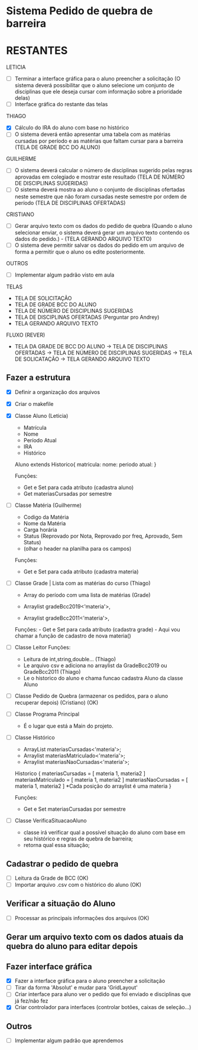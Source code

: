 # Sistema Pedido de quebra de barreira

# RESTANTES

LETICIA

- [ ] Terminar a interface gráfica para o aluno preencher a solicitação (O sistema deverá possibilitar que o aluno selecione um
      conjunto de disciplinas que ele deseja cursar com informação sobre a prioridade delas)
- [ ] Interface gráfica do restante das telas

THIAGO

- [x] Cálculo do IRA do aluno com base no histórico
- [ ] O sistema deverá então apresentar uma tabela com as matérias cursadas por período e as
      matérias que faltam cursar para a barreira (TELA DE GRADE BCC DO ALUNO)

GUILHERME

- [ ] O sistema deverá calcular o número de disciplinas sugerido pelas regras aprovadas em colegiado e mostrar este resultado (TELA DE NÚMERO DE DISCIPLINAS SUGERIDAS)
- [ ] O sistema deverá mostra ao aluno o conjunto de disciplinas ofertadas neste semestre que não foram cursadas neste semestre por ordem de período
      (TELA DE DISCIPLINAS OFERTADAS)

CRISTIANO

- [ ] Gerar arquivo texto com os dados do pedido de quebra (Quando o aluno selecionar enviar, o sistema deverá gerar um arquivo texto contendo os dados do pedido.) - (TELA GERANDO ARQUIVO TEXTO)
- [ ] O sistema deve permitir salvar os dados do pedido em um arquivo de forma a permitir que o aluno os edite posteriormente.

OUTROS

- [ ] Implementar algum padrão visto em aula

TELAS

- TELA DE SOLICITAÇÃO
- TELA DE GRADE BCC DO ALUNO
- TELA DE NÚMERO DE DISCIPLINAS SUGERIDAS
- TELA DE DISCIPLINAS OFERTADAS (Perguntar pro Andrey)
- TELA GERANDO ARQUIVO TEXTO

FLUXO (REVER)

- TELA DA GRADE DE BCC DO ALUNO -> TELA DE DISCIPLINAS OFERTADAS -> TELA DE NÚMERO DE DISCIPLINAS SUGERIDAS -> TELA DE SOLICATAÇÃO -> TELA GERANDO ARQUIVO TEXTO

## Fazer a estrutura

- [x] Definir a organização dos arquivos
- [x] Criar o makefile
- [x] Classe Aluno (Leticia)

  - Matrícula
  - Nome
  - Período Atual
  - IRA
  - Histórico

  Aluno extends Historico{
  matricula:
  nome:
  periodo atual:
  }

  Funções:

  - Get e Set para cada atributo (cadastra aluno)
  - Get materiasCursadas por semestre

- [ ] Classe Matéria (Guilherme)

  - Codigo da Matéria
  - Nome da Matéria
  - Carga horária
  - Status (Reprovado por Nota, Reprovado por freq, Aprovado, Sem Status)
  - (olhar o header na planilha para os campos)

  Funções:

  - Get e Set para cada atributo (cadastra materia)

- [ ] Classe Grade | Lista com as matérias do curso (Thiago)

  - Array do período com uma lista de matérias (Grade)

  - Arraylist gradeBcc2019<'materia'>,
  - Arraylist gradeBcc2011<'materia'>,

  Funções: - Get e Set para cada atributo (cadastra grade) - Aqui vou chamar a função de cadastro de nova materia()

- [ ] Classe Leitor
      Funções:

  - Leitura de int,string,double... (Thiago)
  - Le arquivo csv e adiciona no arraylist da GradeBcc2019 ou GradeBcc2011 (Thiago)
  - Le o historico do aluno e chama funcao cadastra Aluno da classe Aluno

- [ ] Classe Pedido de Quebra (armazenar os pedidos, para o aluno recuperar depois) (Cristiano) (OK)

- [ ] Classe Programa Principal

  - É o lugar que está a Main do projeto.

- [ ] Classe Histórico

  - ArrayList materiasCursadas<'materia'>;
  - Arraylist materiasMatriculado<'materia'>;
  - Arraylist materiasNaoCursadas<'materia'>;

  Historico {
  materiasCursadas = [ materia 1, materia2 ]
  materiasMatriculado = [ materia 1, materia2 ]
  materiasNaoCursadas = [ materia 1, materia2 ]
  \*Cada posição do arraylist é uma materia
  }

  Funções:

  - Get e Set materiasCursadas por semestre

- [ ] Classe VerificaSituacaoAluno

  - classe irá verificar qual a possível situação do aluno com base em seu histórico e regras de quebra de barreira;
  - retorna qual essa situação;

## Cadastrar o pedido de quebra

- [ ] Leitura da Grade de BCC (OK)
- [ ] Importar arquivo .csv com o histórico do aluno (OK)

## Verificar a situação do Aluno

- [ ] Processar as principais informações dos arquivos (OK)

## Gerar um arquivo texto com os dados atuais da quebra do aluno para editar depois

## Fazer interface gráfica

- [x] Fazer a interface gráfica para o aluno preencher a solicitação
- [ ] Tirar da forma 'Absolut' e mudar para 'GridLayout'
- [ ] Criar interface para aluno ver o pedido que foi enviado e disciplinas que já fez/não fez
- [x] Criar controlador para interfaces (controlar botões, caixas de seleção...)

## Outros

- [ ] Implementar algum padrão que aprendemos

